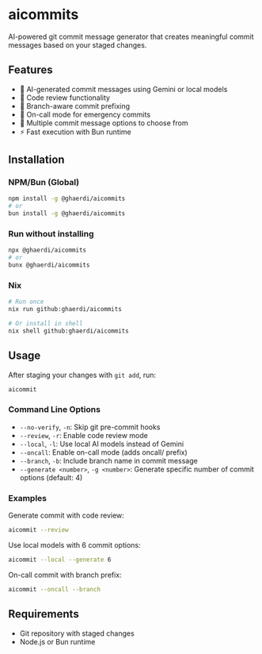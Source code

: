 # aicommits

AI-powered git commit message generator that creates meaningful commit messages based on your staged changes.

## Features

- 🤖 AI-generated commit messages using Gemini or local models
- 📝 Code review functionality 
- 🌿 Branch-aware commit prefixing
- 🚨 On-call mode for emergency commits
- 🎯 Multiple commit message options to choose from
- ⚡ Fast execution with Bun runtime

## Installation

### NPM/Bun (Global)
```bash
npm install -g @ghaerdi/aicommits
# or
bun install -g @ghaerdi/aicommits
```

### Run without installing
```bash
npx @ghaerdi/aicommits
# or
bunx @ghaerdi/aicommits
```

### Nix
```bash
# Run once
nix run github:ghaerdi/aicommits

# Or install in shell
nix shell github:ghaerdi/aicommits
```

## Usage

After staging your changes with `git add`, run:

```bash
aicommit
```

### Command Line Options

- `--no-verify`, `-n`: Skip git pre-commit hooks
- `--review`, `-r`: Enable code review mode
- `--local`, `-l`: Use local AI models instead of Gemini
- `--oncall`: Enable on-call mode (adds oncall/ prefix)
- `--branch`, `-b`: Include branch name in commit message
- `--generate <number>`, `-g <number>`: Generate specific number of commit options (default: 4)

### Examples

Generate commit with code review:
```bash
aicommit --review
```

Use local models with 6 commit options:
```bash
aicommit --local --generate 6
```

On-call commit with branch prefix:
```bash
aicommit --oncall --branch
```

## Requirements

- Git repository with staged changes
- Node.js or Bun runtime
